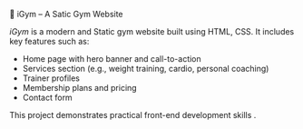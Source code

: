 💪 iGym – A Satic Gym Website

*iGym* is a modern and Static gym website built using HTML, CSS. It includes key features such as:

- Home page with hero banner and call-to-action
- Services section (e.g., weight training, cardio, personal coaching)
- Trainer profiles
- Membership plans and pricing
- Contact form


This project demonstrates practical front-end development skills .
